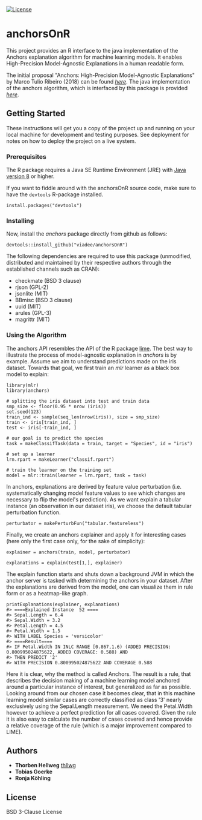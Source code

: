 [![License](https://img.shields.io/badge/License-BSD%203--Clause-blue.svg)](https://opensource.org/licenses/BSD-3-Clause)

# anchorsOnR 

This project provides an R interface to the java implementation of the Anchors explanation algorithm for machine learning models. It enables High-Precision Model-Agnostic Explanations in a human readable form. 

The initial proposal "Anchors: High-Precision Model-Agnostic Explanations" by Marco Tulio Ribeiro (2018) can be found
[*here*](https://homes.cs.washington.edu/~marcotcr/aaai18.pdf). The java implementation of the anchors algorithm, which is interfaced by this package is provided [*here*](https://github.com/viadee/javaAnchorExplainer).

## Getting Started

These instructions will get you a copy of the project up and running on your local machine for development and testing purposes. See deployment for notes on how to deploy the project on a live system.

### Prerequisites

The R package requires a Java SE Runtime Environment (JRE) with [Java version 8](https://www.oracle.com/technetwork/java/javase/downloads/jre8-downloads-2133155.html) or higher.

If you want to fiddle around with the anchorsOnR source code, make sure to have the `devtools` R-package installed.

```{r}
install.packages("devtools")
```

### Installing

Now, install the *anchors* package directly from github as follows:
```{r}
devtools::install_github("viadee/anchorsOnR")
```
The following dependencies are required to use this package (unmodified, distributed and maintained by their respective authors through the established channels such as CRAN): 
* checkmate (BSD 3 clause)
* rjson (GPL-2)
* jsonlite (MIT)
* BBmisc (BSD 3 clause)
* uuid (MIT)
* arules (GPL-3)
* magrittr (MIT)

### Using the Algorithm
The anchors API resembles the API of the R package [lime](https://github.com/thomasp85/lime).
The best way to illustrate the process of model-agnostic explanation in *anchors* is by example. Assume we aim to understand predictions made on the iris dataset. Towards that goal, we first train an *mlr* learner as a black box model to explain:

```{r}
library(mlr)
library(anchors)

# splitting the iris dataset into test and train data
smp_size <- floor(0.95 * nrow (iris))
set.seed(123)
train_ind <- sample(seq_len(nrow(iris)), size = smp_size)
train <- iris[train_ind, ]
test <- iris[-train_ind, ]

# our goal is to predict the species
task = makeClassifTask(data = train, target = "Species", id = "iris")

# set up a learner
lrn.rpart = makeLearner("classif.rpart")

# train the learner on the training set
model = mlr::train(learner = lrn.rpart, task = task)
```
In anchors, explanations are derived by feature value perturbation (i.e. systematically changing model feature values to see which changes are necessary to flip the model's prediction). 
As we want explain a tabular instance (an observation in our dataset iris), we choose the default tabular perturbation function.

```{r}
perturbator = makePerturbFun("tabular.featureless")
```
Finally, we create an anchors explainer and apply it for interesting cases (here only the first case only, for the sake of simplicity):
```{r}
explainer = anchors(train, model, perturbator)

explanations = explain(test[1,], explainer)
```
The explain function starts and shuts down a background JVM in which the anchor server is tasked with determining the anchors in your dataset.
After the explanations are derived from the model, one can visualize them in rule form or as a heatmap-like graph.
```{r}
printExplanations(explainer, explanations)
#> ====Explained Instance  52 ====
#> Sepal.Length = 6.4
#> Sepal.Width = 3.2
#> Petal.Length = 4.5
#> Petal.Width = 1.5
#> WITH LABEL Species = 'versicolor'
#> ====Result====
#> IF Petal.Width IN INLC RANGE [0.867,1.6) (ADDED PRECISION: 0.800995024875622, ADDED COVERAGE: 0.588) AND
#> THEN PREDICT '2'
#> WITH PRECISION 0.800995024875622 AND COVERAGE 0.588
```
Here it is clear, why the method is called Anchors. The result is a rule, that describes the decision making of a machine learning model anchored around a particular instance of interest, but generalized as far as possible. Looking around from our chosen case it becomes clear, that in this machine learning model similar cases are correctly classified as class '3' nearly exclusively using the Sepal.Length measurement. We need the Petal.Width however to achieve a perfect prediction for all cases covered. Given the rule it is also easy to calculate the number of cases covered and hence provide a relative coverage of the rule (which is a major improvement compared to LIME).

## Authors

* **Thorben Hellweg** [thllwg](https://github.com/thllwg)
* **Tobias Goerke**
* **Ronja Köhling**

## License

BSD 3-Clause License

